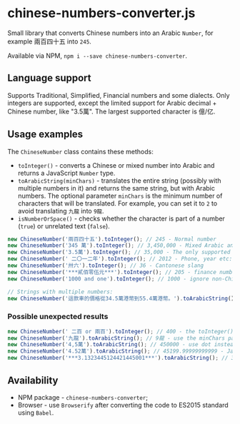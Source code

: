 # chinese-numbers-converter.js

Small library that converts Chinese numbers into an Arabic `Number`, for example 兩百四十五 into `245`.

Available via NPM, `npm i --save chinese-numbers-converter`.

## Language support ##

Supports Traditional, Simplified, Financial numbers and some dialects. Only integers are supported, except the limited support for Arabic decimal + Chinese number, like "3.5萬". The largest supported character is 億/亿.

## Usage examples ##

The `ChineseNumber` class contains these methods: 

- `toInteger()` - converts a Chinese or mixed number into Arabic and returns a JavaScript `Number` type.
- `toArabicString(minChars)` - translates the entire string (possibly with multiple numbers in it) and returns the same string, but with Arabic numbers. The optional parameter `minChars` is the minimum number of characters that will be translated. For example, you can set it to `2` to avoid translating `九龍` into `9龍`.
- `isNumberOrSpace()` - checks whether the character is part of a number (`true`) or unrelated text (`false`).

```js
new ChineseNumber('兩百四十五').toInteger(); // 245 - Normal number
new ChineseNumber('345 萬').toInteger(); // 3,450,000 - Mixed Arabic and Chinese
new ChineseNumber('3.5萬').toInteger(); // 35,000 - The only supported type of decimals
new ChineseNumber(' 二〇一二年').toInteger(); // 2012 - Phone, year etc: without the words "thousand, hundred, ten"
new ChineseNumber('卅六').toInteger(); // 36 - Cantonese slang
new ChineseNumber('***貳佰零伍元***').toInteger(); // 205 - finance numbers 
new ChineseNumber('1000 and one').toInteger(); // 1000 - ignore non-Chinese words

// Strings with multiple numbers:
new ChineseNumber('這款車的價格從34.5萬港幣到55.4萬港幣。').toArabicString(); "這款車的價格從345000港幣到554000港幣。" - multiple numbers OK
```

### Possible unexpected results ###

```js
new ChineseNumber(' 二百 or 兩百').toInteger(); // 400 - the toInteger() method only parses one number at once. Use toArabicString() instead.
new ChineseNumber('九龍').toArabicString(); // 9龍 - use the minChars parameter to avoid this
new ChineseNumber('4,5萬').toArabicString(); // 450000 - use dot instead of comma for decimals, e.g. 4.52萬
new ChineseNumber('4.52萬').toArabicString(); // 45199.99999999999 - JavaScript decimal issues
new ChineseNumber('***3.1323445124421445001***').toArabicString(); // 3.1323445124421445 - the decimal part is too long for JavaScript, so it is rounded
```

## Availability ##

- NPM package - `chinese-numbers-converter`;
- Browser - use `Browserify` after converting the code to ES2015 standard using `Babel`.